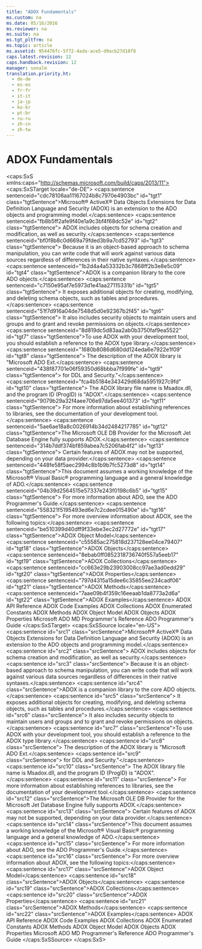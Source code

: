```yaml
---
title: "ADOX Fundamentals"
ms.custom: na
ms.date: 05/16/2016
ms.reviewer: na
ms.suite: na
ms.tgt_pltfrm: na
ms.topic: article
ms.assetid: 954476fc-5f72-4ada-ace5-d9acb27d18f8
caps.latest.revision: 12
caps.handback.revision: 12
manager: sonalm
translation.priority.ht: 
  - de-de
  - es-es
  - fr-fr
  - it-it
  - ja-jp
  - ko-kr
  - pt-br
  - ru-ru
  - zh-cn
  - zh-tw
---
```

# ADOX Fundamentals
<?xml version="1.0" encoding="utf-8"?>
<caps:SxS xmlns:caps="http://schemas.microsoft.com/build/caps/2013/11">
  <caps:SxSTarget locale="de-DE">
    <developerReferenceWithoutSyntaxDocument xsi:schemaLocation="http://ddue.schemas.microsoft.com/authoring/2003/5 http://dduestorage.blob.core.windows.net/ddueschema/developer.xsd" xmlns="http://ddue.schemas.microsoft.com/authoring/2003/5" xmlns:xlink="http://www.w3.org/1999/xlink" xmlns:xsi="http://www.w3.org/2001/XMLSchema-instance">
      <introduction>
        <para>
          <caps:sentence sentenceid="cdc78106aa11167024b8c7970e4903bc" id="tgt1" class="tgtSentence">Microsoft® ActiveX® Data Objects Extensions for Data Definition Language and Security (ADOX) is an extension to the ADO objects and programming model.</caps:sentence>
          <caps:sentence sentenceid="fb8b5ff2afe9f40e1a9c3bf4f68dc52e" id="tgt2" class="tgtSentence"> ADOX includes objects for schema creation and modification, as well as security.</caps:sentence>
          <caps:sentence sentenceid="bf0f8b8c0d669a79fded3b9a7cd52793" id="tgt3" class="tgtSentence"> Because it is an object-based approach to schema manipulation, you can write code that will work against various data sources regardless of differences in their native syntaxes.</caps:sentence>
        </para>
        <para>
          <caps:sentence sentenceid="1b2d4a4a53332b3c7868ff2b3e8e5c09" id="tgt4" class="tgtSentence">ADOX is a companion library to the core ADO objects.</caps:sentence>
          <caps:sentence sentenceid="c7150e95af7e5973d1e41aa27115331b" id="tgt5" class="tgtSentence"> It exposes additional objects for creating, modifying, and deleting schema objects, such as tables and procedures.</caps:sentence>
          <caps:sentence sentenceid="51f7d916a04de7548d5d0e92367b2f45" id="tgt6" class="tgtSentence"> It also includes security objects to maintain users and groups and to grant and revoke permissions on objects.</caps:sentence>
        </para>
        <para>
          <caps:sentence sentenceid="8d819dc5d83aa2ab0b3750faf9ea5522" id="tgt7" class="tgtSentence">To use ADOX with your development tool, you should establish a reference to the ADOX type library.</caps:sentence>
          <caps:sentence sentenceid="1680b8086d680dd124eda6e7922e1f09" id="tgt8" class="tgtSentence"> The description of the ADOX library is "Microsoft ADO Ext.</caps:sentence>
          <caps:sentence sentenceid="438f87701e06f59350d68bbba7f999fe" id="tgt9" class="tgtSentence"> for DDL and Security."</caps:sentence>
          <caps:sentence sentenceid="fca4b5184e343429d68da5951927c9fd" id="tgt10" class="tgtSentence"> The ADOX library file name is Msadox.dll, and the program ID (ProgID) is "ADOX".</caps:sentence>
          <caps:sentence sentenceid="9079b29a32f4aee706e97da5ee401373" id="tgt11" class="tgtSentence"> For more information about establishing references to libraries, see the documentation of your development tool.</caps:sentence>
        </para>
        <para>
          <caps:sentence sentenceid="5ae6ae18a8c0026914b34d2484217785" id="tgt12" class="tgtSentence">The Microsoft OLE DB Provider for the Microsoft Jet Database Engine fully supports ADOX.</caps:sentence>
          <caps:sentence sentenceid="314b7ddf374bf859abea7c5206fab4f2" id="tgt13" class="tgtSentence"> Certain features of ADOX may not be supported, depending on your data provider.</caps:sentence>
        </para>
        <para>
          <caps:sentence sentenceid="448fe58f5aec2994c8b1b9b7fc5273d8" id="tgt14" class="tgtSentence">This document assumes a working knowledge of the Microsoft® Visual Basic® programming language and a general knowledge of ADO.</caps:sentence>
          <caps:sentence sentenceid="04b39d2564515e57337e243f0198c6b5" id="tgt15" class="tgtSentence"> For more information about ADO, see the <legacyLink xlink:href="e3c50eee-964a-4abd-810d-1bd51978e814">ADO Programmer's Guide</legacyLink>.</caps:sentence>
          <caps:sentence sentenceid="558321f5195493ed6e7c2cdee015490e" id="tgt16" class="tgtSentence"> For more overview information about ADOX, see the following topics:</caps:sentence>
        </para>
        <list class="bullet">
          <listItem>
            <para>
              <legacyLink xlink:href="31c0781c-96c8-4460-90ea-134066154fc7">
                <caps:sentence sentenceid="be510399d40dff9f33ebe3ec2d27772e" id="tgt17" class="tgtSentence">ADOX Object Model</caps:sentence>
              </legacyLink>
            </para>
          </listItem>
          <listItem>
            <para>
              <legacyLink xlink:href="3f5287e9-f62c-40c4-bb59-985102be956e">
                <caps:sentence sentenceid="c55585ac275818d237128ee04ce79407" id="tgt18" class="tgtSentence">ADOX Objects</caps:sentence>
              </legacyLink>
            </para>
          </listItem>
          <listItem>
            <para>
              <legacyLink xlink:href="c0c90ba9-0471-4381-96f1-376de22fa2ee">
                <caps:sentence sentenceid="8ebab0ff0852318736740f557a5eeb17" id="tgt19" class="tgtSentence">ADOX Collections</caps:sentence>
              </legacyLink>
            </para>
          </listItem>
          <listItem>
            <para>
              <legacyLink xlink:href="2ddf19e4-312e-4d21-8053-a6fc4b738ad4">
                <caps:sentence sentenceid="cc663e29b23903008cc97ae3ad0edd29" id="tgt20" class="tgtSentence">ADOX Properties</caps:sentence>
              </legacyLink>
            </para>
          </listItem>
          <listItem>
            <para>
              <legacyLink xlink:href="8de11ef7-034c-4613-91df-2244171f0b9a">
                <caps:sentence sentenceid="797d4315a15dee6c35855ee234cadf06" id="tgt21" class="tgtSentence">ADOX Methods</caps:sentence>
              </legacyLink>
            </para>
          </listItem>
          <listItem>
            <para>
              <legacyLink xlink:href="438e4369-f7e8-4dca-a709-dd501a3ca83f">
                <caps:sentence sentenceid="7aae09b4f359c16eeaab1da8773a2d6a" id="tgt22" class="tgtSentence">ADOX Examples</caps:sentence>
              </legacyLink>
            </para>
          </listItem>
        </list>
      </introduction>
      <relatedTopics>
        <link xlink:href="ef700465-2e97-46e8-8213-2d662501e540">ADOX API Reference</link>
        <link xlink:href="438e4369-f7e8-4dca-a709-dd501a3ca83f">ADOX Code Examples</link>
        <link xlink:href="c0c90ba9-0471-4381-96f1-376de22fa2ee">ADOX Collections</link>
        <link xlink:href="9d91f511-d46f-44ef-97ef-77bf93836186">ADOX Enumerated Constants</link>
        <link xlink:href="8de11ef7-034c-4613-91df-2244171f0b9a">ADOX Methods</link>
        <link xlink:href="31c0781c-96c8-4460-90ea-134066154fc7">ADOX Object Model</link>
        <link xlink:href="3f5287e9-f62c-40c4-bb59-985102be956e">ADOX Objects</link>
        <link xlink:href="2ddf19e4-312e-4d21-8053-a6fc4b738ad4">ADOX Properties</link>
        <link xlink:href="75b774a5-fa94-490a-b521-b2b8f7d48919">Microsoft ADO MD Programmer's Reference</link>
        <link xlink:href="e3c50eee-964a-4abd-810d-1bd51978e814">ADO Programmer's Guide</link>
      </relatedTopics>
    </developerReferenceWithoutSyntaxDocument>
  </caps:SxSTarget>
  <caps:SxSSource locale="en-US">
    <developerReferenceWithoutSyntaxDocument xsi:schemaLocation="http://ddue.schemas.microsoft.com/authoring/2003/5 http://dduestorage.blob.core.windows.net/ddueschema/developer.xsd" xmlns="http://ddue.schemas.microsoft.com/authoring/2003/5" xmlns:xlink="http://www.w3.org/1999/xlink" xmlns:xsi="http://www.w3.org/2001/XMLSchema-instance">
      <introduction>
        <para>
          <caps:sentence id="src1" class="srcSentence">Microsoft® ActiveX® Data Objects Extensions for Data Definition Language and Security (ADOX) is an extension to the ADO objects and programming model.</caps:sentence>
          <caps:sentence id="src2" class="srcSentence"> ADOX includes objects for schema creation and modification, as well as security.</caps:sentence>
          <caps:sentence id="src3" class="srcSentence"> Because it is an object-based approach to schema manipulation, you can write code that will work against various data sources regardless of differences in their native syntaxes.</caps:sentence>
        </para>
        <para>
          <caps:sentence id="src4" class="srcSentence">ADOX is a companion library to the core ADO objects.</caps:sentence>
          <caps:sentence id="src5" class="srcSentence"> It exposes additional objects for creating, modifying, and deleting schema objects, such as tables and procedures.</caps:sentence>
          <caps:sentence id="src6" class="srcSentence"> It also includes security objects to maintain users and groups and to grant and revoke permissions on objects.</caps:sentence>
        </para>
        <para>
          <caps:sentence id="src7" class="srcSentence">To use ADOX with your development tool, you should establish a reference to the ADOX type library.</caps:sentence>
          <caps:sentence id="src8" class="srcSentence"> The description of the ADOX library is "Microsoft ADO Ext.</caps:sentence>
          <caps:sentence id="src9" class="srcSentence"> for DDL and Security."</caps:sentence>
          <caps:sentence id="src10" class="srcSentence"> The ADOX library file name is Msadox.dll, and the program ID (ProgID) is "ADOX".</caps:sentence>
          <caps:sentence id="src11" class="srcSentence"> For more information about establishing references to libraries, see the documentation of your development tool.</caps:sentence>
        </para>
        <para>
          <caps:sentence id="src12" class="srcSentence">The Microsoft OLE DB Provider for the Microsoft Jet Database Engine fully supports ADOX.</caps:sentence>
          <caps:sentence id="src13" class="srcSentence"> Certain features of ADOX may not be supported, depending on your data provider.</caps:sentence>
        </para>
        <para>
          <caps:sentence id="src14" class="srcSentence">This document assumes a working knowledge of the Microsoft® Visual Basic® programming language and a general knowledge of ADO.</caps:sentence>
          <caps:sentence id="src15" class="srcSentence"> For more information about ADO, see the <legacyLink xlink:href="e3c50eee-964a-4abd-810d-1bd51978e814">ADO Programmer's Guide</legacyLink>.</caps:sentence>
          <caps:sentence id="src16" class="srcSentence"> For more overview information about ADOX, see the following topics:</caps:sentence>
        </para>
        <list class="bullet">
          <listItem>
            <para>
              <legacyLink xlink:href="31c0781c-96c8-4460-90ea-134066154fc7">
                <caps:sentence id="src17" class="srcSentence">ADOX Object Model</caps:sentence>
              </legacyLink>
            </para>
          </listItem>
          <listItem>
            <para>
              <legacyLink xlink:href="3f5287e9-f62c-40c4-bb59-985102be956e">
                <caps:sentence id="src18" class="srcSentence">ADOX Objects</caps:sentence>
              </legacyLink>
            </para>
          </listItem>
          <listItem>
            <para>
              <legacyLink xlink:href="c0c90ba9-0471-4381-96f1-376de22fa2ee">
                <caps:sentence id="src19" class="srcSentence">ADOX Collections</caps:sentence>
              </legacyLink>
            </para>
          </listItem>
          <listItem>
            <para>
              <legacyLink xlink:href="2ddf19e4-312e-4d21-8053-a6fc4b738ad4">
                <caps:sentence id="src20" class="srcSentence">ADOX Properties</caps:sentence>
              </legacyLink>
            </para>
          </listItem>
          <listItem>
            <para>
              <legacyLink xlink:href="8de11ef7-034c-4613-91df-2244171f0b9a">
                <caps:sentence id="src21" class="srcSentence">ADOX Methods</caps:sentence>
              </legacyLink>
            </para>
          </listItem>
          <listItem>
            <para>
              <legacyLink xlink:href="438e4369-f7e8-4dca-a709-dd501a3ca83f">
                <caps:sentence id="src22" class="srcSentence">ADOX Examples</caps:sentence>
              </legacyLink>
            </para>
          </listItem>
        </list>
      </introduction>
      <relatedTopics>
        <link xlink:href="ef700465-2e97-46e8-8213-2d662501e540">ADOX API Reference</link>
        <link xlink:href="438e4369-f7e8-4dca-a709-dd501a3ca83f">ADOX Code Examples</link>
        <link xlink:href="c0c90ba9-0471-4381-96f1-376de22fa2ee">ADOX Collections</link>
        <link xlink:href="9d91f511-d46f-44ef-97ef-77bf93836186">ADOX Enumerated Constants</link>
        <link xlink:href="8de11ef7-034c-4613-91df-2244171f0b9a">ADOX Methods</link>
        <link xlink:href="31c0781c-96c8-4460-90ea-134066154fc7">ADOX Object Model</link>
        <link xlink:href="3f5287e9-f62c-40c4-bb59-985102be956e">ADOX Objects</link>
        <link xlink:href="2ddf19e4-312e-4d21-8053-a6fc4b738ad4">ADOX Properties</link>
        <link xlink:href="75b774a5-fa94-490a-b521-b2b8f7d48919">Microsoft ADO MD Programmer's Reference</link>
        <link xlink:href="e3c50eee-964a-4abd-810d-1bd51978e814">ADO Programmer's Guide</link>
      </relatedTopics>
    </developerReferenceWithoutSyntaxDocument>
  </caps:SxSSource>
</caps:SxS>